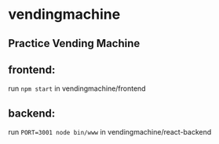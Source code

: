 # vendingmachine
## Practice Vending Machine

## frontend:
run `npm start` in vendingmachine/frontend

## backend:
run `PORT=3001 node bin/www` in vendingmachine/react-backend


